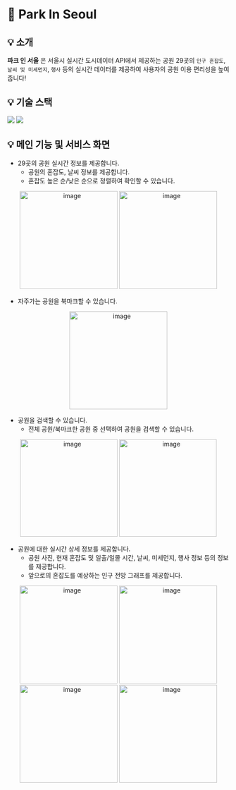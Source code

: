 # 🌳 Park In Seoul

##  💡 소개
**파크 인 서울** 은 서울시 실시간 도시데이터 API에서 제공하는 공원 29곳의 `인구 혼잡도`, `날씨 및 미세먼지`, `행사` 등의 실시간 데이터를 제공하여 사용자의 공원 이용 편리성을 높여줍니다!

## 💡 기술 스택
<img src="https://img.shields.io/badge/Kotlin-7F52FF?style=for-the-badge&logo=Kotlin&logoColor=white"> <img src="https://img.shields.io/badge/Room DB-003B57?style=for-the-badge&logo=room db&logoColor=white">

## 💡 메인 기능 및 서비스 화면
- 29곳의 공원 실시간 정보를 제공합니다.
  - 공원의 혼잡도, 날씨 정보를 제공합니다.
  - 혼잡도 높은 순/낮은 순으로 정렬하여 확인할 수 있습니다.
<p align="center">
<img width="222" alt="image" src="https://github.com/chaeyoungeee/Park-In-Seoul/assets/102286483/3438cfe4-5a79-4927-b58b-58e79cdffdfc">
<img width="222" alt="image" src="https://github.com/chaeyoungeee/Park-In-Seoul/assets/102286483/265e85f5-240f-40e4-913f-94dc8d3cfa57">
</p>

- 자주가는 공원을 북마크할 수 있습니다.
<p align="center">
<img width="222" alt="image" src="https://github.com/chaeyoungeee/Park-In-Seoul/assets/102286483/2fe2eb4f-cd95-4d3c-8041-fb0bf069cad5">
</p>

- 공원을 검색할 수 있습니다.
  - 전체 공원/북마크한 공원 중 선택하여 공원을 검색할 수 있습니다.
<p align="center">
<img width="221" alt="image" src="https://github.com/chaeyoungeee/Park-In-Seoul/assets/102286483/ae0141ab-c9de-4603-ae09-6a2057502aed">
<img width="221" alt="image" src="https://github.com/chaeyoungeee/Park-In-Seoul/assets/102286483/41165a98-98fc-465b-8b48-b94778418775">
</p>

- 공원에 대한 실시간 상세 정보를 제공합니다.
  - 공원 사진, 현재 혼잡도 및 일출/일몰 시간, 날씨, 미세먼지, 행사 정보 등의 정보를 제공합니다.
  - 앞으로의 혼잡도를 예상하는 인구 전망 그래프를 제공합니다.
<p align="center">
<img width="222" alt="image" src="https://github.com/chaeyoungeee/Park-In-Seoul/assets/102286483/15406a99-d0eb-4652-acd4-a3cb926742e7">
<img width="222" alt="image" src="https://github.com/chaeyoungeee/Park-In-Seoul/assets/102286483/e0c3c8dc-26a0-490f-9e78-e2462d0595e8">
  <img width="222" alt="image" src="https://github.com/chaeyoungeee/Park-In-Seoul/assets/102286483/1c692012-4366-4459-92dc-828569abb3d0">
<img width="222" alt="image" src="https://github.com/chaeyoungeee/Park-In-Seoul/assets/102286483/8c69820e-75b3-4e0d-adc0-9782d9e74299">
</p>
